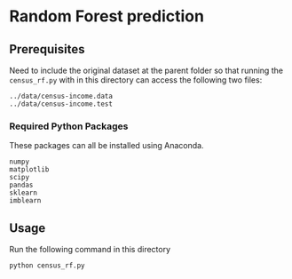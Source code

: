 # Random Forest prediction

## Prerequisites
Need to include the original dataset at the parent folder so that running the `census_rf.py`
with in this directory can access the following two files: 
```
../data/census-income.data
../data/census-income.test

```

### Required Python Packages
These packages can all be installed using Anaconda.
```
numpy
matplotlib
scipy
pandas
sklearn
imblearn
```

## Usage
Run the following command in this directory
```
python census_rf.py
```
